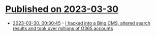# [Published on 2023-03-30](index.md)

* [2023-03-30, 00:30:45](https://lobste.rs/s/77r2oy/i_hacked_into_bing_cms_altered_search) - [I hacked into a Bing CMS, altered search results and took over millions of O365 accounts](https://nitter.net/hillai/status/1641146508639600646#m)
